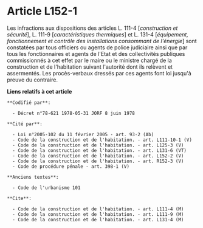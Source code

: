 # Article L152-1

Les infractions aux dispositions des articles L. 111-4 [*construction et sécurité*], L. 111-9 [*caractéristiques thermiques*]
et L. 131-4 [*équipement, fonctionnement et contrôle des installations consommant de l'énergie*] sont constatées par tous
officiers ou agents de police judiciaire ainsi que par tous les fonctionnaires et agents de l'Etat et des collectivités
publiques commissionnés à cet effet par le maire ou le ministre chargé de la construction et de l'habitation suivant
l'autorité dont ils relèvent et assermentés. Les procès-verbaux dressés par ces agents font loi jusqu'à preuve du contraire.

**Liens relatifs à cet article**

	**Codifié par**:

	  - Décret n°78-621 1978-05-31 JORF 8 juin 1978

	**Cité par**:

	  - Loi n°2005-102 du 11 février 2005 - art. 93-2 (Ab)
	  - Code de la construction et de l'habitation. - art. L111-10-1 (V)
	  - Code de la construction et de l'habitation. - art. L125-3 (V)
	  - Code de la construction et de l'habitation. - art. L131-6 (VT)
	  - Code de la construction et de l'habitation. - art. L152-2 (V)
	  - Code de la construction et de l'habitation. - art. R152-3 (V)
	  - Code de procédure pénale - art. 398-1 (V)

	**Anciens textes**:

	  - Code de l'urbanisme 101

	**Cite**:

	  - Code de la construction et de l'habitation. - art. L111-4 (M)
	  - Code de la construction et de l'habitation. - art. L111-9 (M)
	  - Code de la construction et de l'habitation. - art. L131-4 (M)
